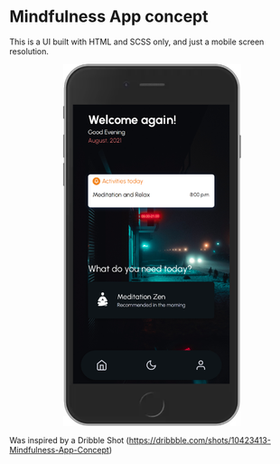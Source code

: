 # Mindfulness App concept

This is a UI built with HTML and SCSS only, and just a mobile screen resolution.

<p align="center">
  <img src="https://github.com/leandrocodes/mindfullness-app/blob/main/images/screenshot.png?raw=true" height="640px">
</p>

Was inspired by a Dribble Shot (https://dribbble.com/shots/10423413-Mindfulness-App-Concept)
